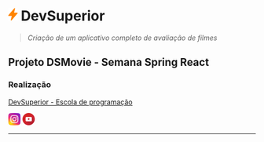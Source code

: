 # ![DevSuperior logo](https://raw.githubusercontent.com/devsuperior/bds-assets/main/ds/devsuperior-logo-small.png) DevSuperior
>  *Criação de um aplicativo completo de avaliação de filmes*

## Projeto DSMovie - Semana Spring React

### Realização
[DevSuperior - Escola de programação](https://devsuperior.com.br)

[![DevSuperior no Instagram](https://raw.githubusercontent.com/devsuperior/bds-assets/main/ds/ig-icon.png)](https://instagram.com/devsuperior.ig)
[![DevSuperior no Youtube](https://raw.githubusercontent.com/devsuperior/bds-assets/main/ds/yt-icon.png)](https://youtube.com/devsuperior)

___

